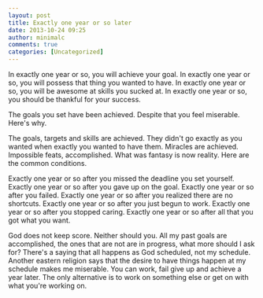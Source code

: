 ```yaml
---
layout: post
title: Exactly one year or so later
date: 2013-10-24 09:25
author: minimalc
comments: true
categories: [Uncategorized]
---
```

In exactly one year or so, you will achieve your goal.
In exactly one year or so, you will possess that thing you wanted to have.
In exactly one year or so, you will be awesome at skills you sucked at.
In exactly one year or so, you should be thankful for your success.

The goals you set have been achieved. Despite that you feel miserable.
Here's why.

The goals, targets and skills are achieved. They didn't go exactly as you wanted when exactly you wanted to have them. Miracles are achieved. Impossible feats, accomplished. What was fantasy is now reality. Here are the common conditions.

Exactly one year or so after you missed the deadline you set yourself.
Exactly one year or so after you gave up on the goal.
Exactly one year or so after you failed.
Exactly one year or so after you realized there are no shortcuts.
Exactly one year or so after you just begun to work.
Exactly one year or so after you stopped caring.
Exactly one year or so after all that you got what you want.

God does not keep score. Neither should you. All my past goals are accomplished, the ones that are not are in progress, what more should I ask for? There's a saying that all happens as God scheduled, not my schedule. Another eastern religion says that the desire to have things happen at my schedule makes me miserable. You can work, fail give up and achieve a year later. The only alternative is to work on something else or get on with what you're working on.


